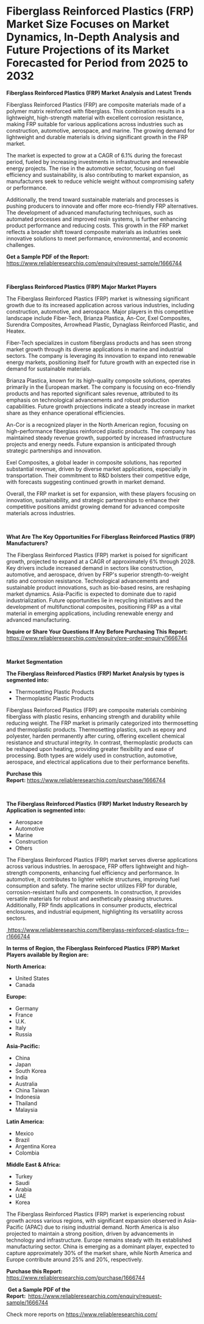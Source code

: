 <p><h1>Fiberglass Reinforced Plastics (FRP) Market Size Focuses on Market Dynamics, In-Depth Analysis and Future Projections of its Market Forecasted for Period from 2025 to 2032</h1></p><p><strong>Fiberglass Reinforced Plastics (FRP) Market Analysis and Latest Trends</strong></p>
<p><p>Fiberglass Reinforced Plastics (FRP) are composite materials made of a polymer matrix reinforced with fiberglass. This combination results in a lightweight, high-strength material with excellent corrosion resistance, making FRP suitable for various applications across industries such as construction, automotive, aerospace, and marine. The growing demand for lightweight and durable materials is driving significant growth in the FRP market.</p><p>The market is expected to grow at a CAGR of 6.1% during the forecast period, fueled by increasing investments in infrastructure and renewable energy projects. The rise in the automotive sector, focusing on fuel efficiency and sustainability, is also contributing to market expansion, as manufacturers seek to reduce vehicle weight without compromising safety or performance.</p><p>Additionally, the trend toward sustainable materials and processes is pushing producers to innovate and offer more eco-friendly FRP alternatives. The development of advanced manufacturing techniques, such as automated processes and improved resin systems, is further enhancing product performance and reducing costs. This growth in the FRP market reflects a broader shift toward composite materials as industries seek innovative solutions to meet performance, environmental, and economic challenges.</p></p>
<p><strong>Get a Sample PDF of the Report:&nbsp;</strong> <a href="https://www.reliableresearchiq.com/enquiry/request-sample/1666744?utm_campaign=2713&utm_medium=2&utm_source=Github&utm_content=ia&utm_term=02042025&utm_id=fiberglass-reinforced-plastics-frp">https://www.reliableresearchiq.com/enquiry/request-sample/1666744</a></p>
<p>&nbsp;</p>
<p><strong>Fiberglass Reinforced Plastics (FRP) Major Market Players</strong></p>
<p><p>The Fiberglass Reinforced Plastics (FRP) market is witnessing significant growth due to its increased application across various industries, including construction, automotive, and aerospace. Major players in this competitive landscape include Fiber-Tech, Brianza Plastica, An-Cor, Exel Composites, Surendra Composites, Arrowhead Plastic, Dynaglass Reinforced Plastic, and Heatex.</p><p>Fiber-Tech specializes in custom fiberglass products and has seen strong market growth through its diverse applications in marine and industrial sectors. The company is leveraging its innovation to expand into renewable energy markets, positioning itself for future growth with an expected rise in demand for sustainable materials.</p><p>Brianza Plastica, known for its high-quality composite solutions, operates primarily in the European market. The company is focusing on eco-friendly products and has reported significant sales revenue, attributed to its emphasis on technological advancements and robust production capabilities. Future growth projections indicate a steady increase in market share as they enhance operational efficiencies.</p><p>An-Cor is a recognized player in the North American region, focusing on high-performance fiberglass reinforced plastic products. The company has maintained steady revenue growth, supported by increased infrastructure projects and energy needs. Future expansion is anticipated through strategic partnerships and innovation.</p><p>Exel Composites, a global leader in composite solutions, has reported substantial revenue, driven by diverse market applications, especially in transportation. Their commitment to R&D bolsters their competitive edge, with forecasts suggesting continued growth in market demand.</p><p>Overall, the FRP market is set for expansion, with these players focusing on innovation, sustainability, and strategic partnerships to enhance their competitive positions amidst growing demand for advanced composite materials across industries.</p></p>
<p>&nbsp;</p>
<p><strong>What Are The Key Opportunities For Fiberglass Reinforced Plastics (FRP) Manufacturers?</strong></p>
<p><p>The Fiberglass Reinforced Plastics (FRP) market is poised for significant growth, projected to expand at a CAGR of approximately 6% through 2028. Key drivers include increased demand in sectors like construction, automotive, and aerospace, driven by FRP's superior strength-to-weight ratio and corrosion resistance. Technological advancements and sustainable product innovations, such as bio-based resins, are reshaping market dynamics. Asia-Pacific is expected to dominate due to rapid industrialization. Future opportunities lie in recycling initiatives and the development of multifunctional composites, positioning FRP as a vital material in emerging applications, including renewable energy and advanced manufacturing.</p></p>
<p><strong>Inquire or Share Your Questions If Any Before Purchasing This Report:</strong> <a href="https://www.reliableresearchiq.com/enquiry/pre-order-enquiry/1666744?utm_campaign=2713&utm_medium=2&utm_source=Github&utm_content=ia&utm_term=02042025&utm_id=fiberglass-reinforced-plastics-frp">https://www.reliableresearchiq.com/enquiry/pre-order-enquiry/1666744</a></p>
<p>&nbsp;</p>
<p><strong>Market Segmentation</strong></p>
<p><strong>The Fiberglass Reinforced Plastics (FRP) Market Analysis by types is segmented into:</strong></p>
<p><ul><li>Thermosetting Plastic Products</li><li>Thermoplastic Plastic Products</li></ul></p>
<p><p>Fiberglass Reinforced Plastics (FRP) are composite materials combining fiberglass with plastic resins, enhancing strength and durability while reducing weight. The FRP market is primarily categorized into thermosetting and thermoplastic products. Thermosetting plastics, such as epoxy and polyester, harden permanently after curing, offering excellent chemical resistance and structural integrity. In contrast, thermoplastic products can be reshaped upon heating, providing greater flexibility and ease of processing. Both types are widely used in construction, automotive, aerospace, and electrical applications due to their performance benefits.</p></p>
<p><strong>Purchase this Report:&nbsp;</strong><a href="https://www.reliableresearchiq.com/purchase/1666744?utm_campaign=2713&utm_medium=2&utm_source=Github&utm_content=ia&utm_term=02042025&utm_id=fiberglass-reinforced-plastics-frp">https://www.reliableresearchiq.com/purchase/1666744</a></p>
<p>&nbsp;</p>
<p><strong>The Fiberglass Reinforced Plastics (FRP) Market Industry Research by Application is segmented into:</strong></p>
<p><ul><li>Aerospace</li><li>Automotive</li><li>Marine</li><li>Construction</li><li>Others</li></ul></p>
<p><p>The Fiberglass Reinforced Plastics (FRP) market serves diverse applications across various industries. In aerospace, FRP offers lightweight and high-strength components, enhancing fuel efficiency and performance. In automotive, it contributes to lighter vehicle structures, improving fuel consumption and safety. The marine sector utilizes FRP for durable, corrosion-resistant hulls and components. In construction, it provides versatile materials for robust and aesthetically pleasing structures. Additionally, FRP finds applications in consumer products, electrical enclosures, and industrial equipment, highlighting its versatility across sectors.</p></p>
<p><a href="https://www.reliableresearchiq.com/fiberglass-reinforced-plastics-frp--r1666744?utm_campaign=2713&utm_medium=2&utm_source=Github&utm_content=ia&utm_term=02042025&utm_id=fiberglass-reinforced-plastics-frp">&nbsp;https://www.reliableresearchiq.com/fiberglass-reinforced-plastics-frp--r1666744</a></p>
<p><strong>In terms of Region, the Fiberglass Reinforced Plastics (FRP) Market Players available by Region are:</strong></p>
<p>
    <p> <strong> North America: </strong>
        <ul>
            <li>United States</li>
            <li>Canada</li>
        </ul>
        </p> 
    <p> <strong> Europe: </strong>
        <ul>
            <li>Germany</li>
            <li>France</li>
            <li>U.K.</li>
            <li>Italy</li>
            <li>Russia</li>
        </ul>
        </p> 
    <p> <strong> Asia-Pacific: </strong>
        <ul>
            <li>China</li>
            <li>Japan</li>
            <li>South Korea</li>
            <li>India</li>
            <li>Australia</li>
            <li>China Taiwan</li>
            <li>Indonesia</li>
            <li>Thailand</li>
            <li>Malaysia</li>
        </ul>
        </p> 
    <p> <strong> Latin America: </strong>
        <ul>
            <li>Mexico</li>
            <li>Brazil</li>
            <li>Argentina Korea</li>
            <li>Colombia</li>
        </ul>
        </p> 
    <p> <strong> Middle East & Africa: </strong>
        <ul>
            <li>Turkey</li>
            <li>Saudi</li>
            <li>Arabia</li>
            <li>UAE</li>
            <li>Korea</li>
        </ul>
    </p>
    </p>
<p><p>The Fiberglass Reinforced Plastics (FRP) market is experiencing robust growth across various regions, with significant expansion observed in Asia-Pacific (APAC) due to rising industrial demand. North America is also projected to maintain a strong position, driven by advancements in technology and infrastructure. Europe remains steady with its established manufacturing sector. China is emerging as a dominant player, expected to capture approximately 30% of the market share, while North America and Europe contribute around 25% and 20%, respectively.</p></p>
<p><strong>Purchase this Report: </strong><a href="https://www.reliableresearchiq.com/purchase/1666744?utm_campaign=2713&utm_medium=2&utm_source=Github&utm_content=ia&utm_term=02042025&utm_id=fiberglass-reinforced-plastics-frp">https://www.reliableresearchiq.com/purchase/1666744</a></p>
<p>&nbsp;<strong>Get a Sample PDF of the Report:&nbsp;&nbsp;</strong><a href="https://www.reliableresearchiq.com/enquiry/request-sample/1666744?utm_campaign=2713&utm_medium=2&utm_source=Github&utm_content=ia&utm_term=02042025&utm_id=fiberglass-reinforced-plastics-frp">https://www.reliableresearchiq.com/enquiry/request-sample/1666744</a></p>
<p><strong></strong></p>
<p>Check more reports on <a href="https://www.reliableresearchiq.com/?utm_campaign=2713&utm_medium=2&utm_source=Github&utm_content=ia&utm_term=02042025&utm_id=fiberglass-reinforced-plastics-frp">https://www.reliableresearchiq.com/</a></p>